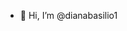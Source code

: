- 👋 Hi, I’m @dianabasilio1


<!---
dianabasilio1/dianabasilio1 is a ✨ special ✨ repository because its `README.md` (this file) appears on your GitHub profile.
You can click the Preview link to take a look at your changes.
--->
